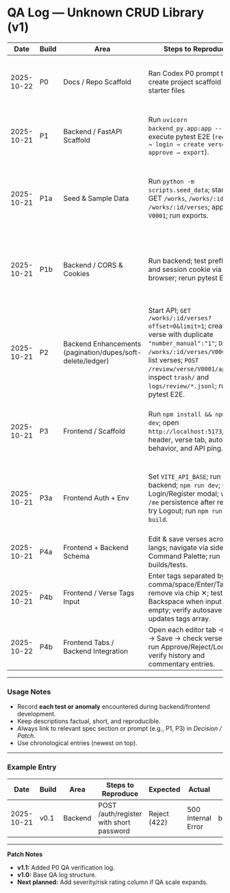 # QA Log — Unknown CRUD Library (v1)

| Date       | Build | Area                 | Steps to Reproduce                                               | Expected                                                                   | Actual                                                    | Artifacts / Paths                    | Decision / Patch             | Status  |
| ---------- | ----- | -------------------- | ---------------------------------------------------------------- | -------------------------------------------------------------------------- | --------------------------------------------------------- | ------------------------------------ | ---------------------------- | ------- |
| 2025-10-22 | P0    | Docs / Repo Scaffold | Ran Codex P0 prompt to create project scaffold and starter files | All base folders, .gitignore, README, env examples, and docs index created | Structure generated exactly as defined; verified manually | E:/SATYASAI_RAY/unknown-crud-library | Accepted, baseline confirmed | ✅ Fixed |
| 2025-10-21 | P1    | Backend / FastAPI Scaffold | Run `uvicorn backend_py.app:app --reload`; execute pytest E2E (`register → login → create verse → approve → export`). | All routes respond per `api_contracts.md`; export artifacts generated under `data/library/.../export/`. | All CRUD and export routes operational; E2E green; minor Pydantic warnings only. | `/backend_py/app.py`, `/data/library/satyanusaran/export/` | Accepted, backend baseline complete | ✅ Fixed |
| 2025-10-21 | P1a   | Seed & Sample Data | Run `python -m scripts.seed_data`; start API; GET `/works`, `/works/:id`, `/works/:id/verses`; approve `V0001`; run exports. | Seed creates `work.json`, `V0001`, `V0002`, and one commentary; re-runs skip existing files; exports succeed. | Seed idempotent; routes return seeded data; approve OK; build/clean/train artifacts present. | `data/library/satyanusaran/**`, `export/*.json(l)`, `build/*.json`; `scripts/seed_data.py` | Accepted; baseline sample set confirmed. | ✅ Fixed |
| 2025-10-21 | P1b   | Backend / CORS & Cookies | Run backend; test preflight and session cookie via curl or browser; rerun pytest E2E. | CORS headers allow `http://localhost:5173` with credentials; cookies persist; all tests pass. | Verified headers and cookie persistence; pytest suite green; ready for React integration. | `backend_py/app.py` (CORS + session setup) | Accepted; backend ready for frontend bridge. | ✅ Fixed |
| 2025-10-21 | P2    | Backend Enhancements (pagination/dupes/soft-delete/ledger) | Start API; `GET /works/:id/verses?offset=0&limit=1`; create verse with duplicate `"number_manual":"1"`; `DELETE /works/:id/verses/V0002`; re-list verses; `POST /review/verse/V0001/approve`; inspect `trash/` and `logs/review/*.jsonl`; run pytest E2E. | Paginated list returns limited items with `total/next`; duplicate create/update returns `409`; deletes move JSON to `trash/` with tombstone; review transitions append to daily JSONL log; tests pass. | All behaviors verified as designed; tombstones include actor/ts; ledger lines append per transition; E2E green. | `data/library/satyanusaran/trash/**`, `data/library/satyanusaran/logs/review/*.jsonl`, `backend_py/app.py`, `backend_py/storage.py` | Accepted; backend hardened for scale/auditability | ✅ Fixed |
| 2025-10-21 | P3    | Frontend / Scaffold | Run `npm install && npm run dev`; open `http://localhost:5173`; verify header, verse tab, autosave behavior, and API ping. | UI renders; autosave logs every 30 s; Axios client connects to backend; build passes. | Verified multi-tab shell, header, autosave, and backend connectivity; no console errors. | `/frontend/src/App.tsx`, `/frontend/src/components/*`, `/frontend/src/hooks/useAutosave.ts` | Accepted; base frontend scaffold complete. | ✅ Fixed |
| 2025-10-21 | P3a   | Frontend Auth + Env | Set `VITE_API_BASE`; run backend; `npm run dev`; use Login/Register modal; verify `/me` persistence after reload; try Logout; run `npm run build`. | Auth modal works (login/register), cookies persist across reloads, header shows user + logout, reviewer actions disabled when unauthenticated; build passes. | Behaves as expected; CSRF interceptor active; connection chip pings `/health`; no console errors. | `/frontend/src/context/AuthContext.tsx`, `/frontend/src/components/AuthModal.tsx`, `/frontend/src/lib/apiClient.ts`, `.env.development` | Accepted; Auth UI integrated cleanly. | ✅ Fixed |
| 2025-10-21 | P4a   | Frontend + Backend Schema   | Edit & save verses across all langs; navigate via sidebar & Command Palette; run builds/tests.                                         | Full-lang keys persisted; navigator + palette work; builds/tests pass.          | Behaves as expected; no errors.        | frontend/src/components/*.tsx; backend_py/app.py | Enforced server-side normalization + 5-lang UI + navigator + palette.                             | ✅ Accepted |
| 2025-10-21 | P4b   | Frontend / Verse Tags Input | Enter tags separated by comma/space/Enter/Tab; remove via chip ✕; test Backspace when input empty; verify autosave updates tags array. | Chip-style tags; deduped; keyboard interactions work; autosave writes `tags[]`. | Works as expected; consistent styling. | frontend/src/components/VerseTab.tsx             | Replaced plain text field with chip input; normalized whitespace; Backspace behavior implemented. | ✅ Accepted |
| 2025-10-22 | P4b   | Frontend Tabs / Backend Integration | Open each editor tab → edit → Save → check verse JSON; run Approve/Reject/Lock; verify history and commentary entries. | All tabs functional and schema-compliant; review actions persist state/history. | Works as expected; no errors. | frontend/src/tabs/*Tab.tsx | Implemented Translations→Attachments per schema + wired review flows. | ✅ Accepted |


---

### Usage Notes

* Record **each test or anomaly** encountered during backend/frontend development.
* Keep descriptions factual, short, and reproducible.
* Always link to relevant spec section or prompt (e.g., P1, P3) in *Decision / Patch*.
* Use chronological entries (newest on top).

---

### Example Entry

| Date       | Build | Area    | Steps to Reproduce                      | Expected     | Actual             | Artifacts / Paths       | Decision / Patch            | Status |
| ---------- | ----- | ------- | --------------------------------------- | ------------ | ------------------ | ----------------------- | --------------------------- | ------ |
| 2025-10-21 | v0.1  | Backend | POST /auth/register with short password | Reject (422) | 500 Internal Error | backend/logs/server.log | Added password length check | Fixed  |

---

**Patch Notes**

* **v1.1:** Added P0 QA verification log.
* **v1.0:** Base QA log structure.
* **Next planned:** Add severity/risk rating column if QA scale expands.
